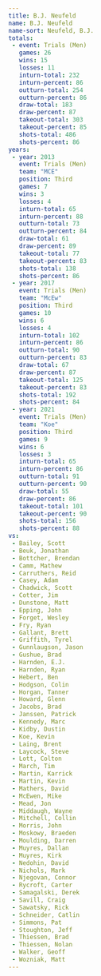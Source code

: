 ```yaml
---
title: B.J. Neufeld
name: B.J. Neufeld
name-sort: Neufeld, B.J.
totals:
 - event: Trials (Men)
   games: 26
   wins: 15
   losses: 11
   inturn-total: 232
   inturn-percent: 86
   outturn-total: 254
   outturn-percent: 86
   draw-total: 183
   draw-percent: 87
   takeout-total: 303
   takeout-percent: 85
   shots-total: 486
   shots-percent: 86
years:
 - year: 2013
   event: Trials (Men)
   team: "MCE"
   position: Third
   games: 7
   wins: 3
   losses: 4
   inturn-total: 65
   inturn-percent: 88
   outturn-total: 73
   outturn-percent: 84
   draw-total: 61
   draw-percent: 89
   takeout-total: 77
   takeout-percent: 83
   shots-total: 138
   shots-percent: 86
 - year: 2017
   event: Trials (Men)
   team: "McEw"
   position: Third
   games: 10
   wins: 6
   losses: 4
   inturn-total: 102
   inturn-percent: 86
   outturn-total: 90
   outturn-percent: 83
   draw-total: 67
   draw-percent: 87
   takeout-total: 125
   takeout-percent: 83
   shots-total: 192
   shots-percent: 84
 - year: 2021
   event: Trials (Men)
   team: "Koe"
   position: Third
   games: 9
   wins: 6
   losses: 3
   inturn-total: 65
   inturn-percent: 86
   outturn-total: 91
   outturn-percent: 90
   draw-total: 55
   draw-percent: 86
   takeout-total: 101
   takeout-percent: 90
   shots-total: 156
   shots-percent: 88
vs:
 - Bailey, Scott
 - Beuk, Jonathan
 - Bottcher, Brendan
 - Camm, Mathew
 - Carruthers, Reid
 - Casey, Adam
 - Chadwick, Scott
 - Cotter, Jim
 - Dunstone, Matt
 - Epping, John
 - Forget, Wesley
 - Fry, Ryan
 - Gallant, Brett
 - Griffith, Tyrel
 - Gunnlaugson, Jason
 - Gushue, Brad
 - Harnden, E.J.
 - Harnden, Ryan
 - Hebert, Ben
 - Hodgson, Colin
 - Horgan, Tanner
 - Howard, Glenn
 - Jacobs, Brad
 - Janssen, Patrick
 - Kennedy, Marc
 - Kidby, Dustin
 - Koe, Kevin
 - Laing, Brent
 - Laycock, Steve
 - Lott, Colton
 - March, Tim
 - Martin, Karrick
 - Martin, Kevin
 - Mathers, David
 - McEwen, Mike
 - Mead, Jon
 - Middaugh, Wayne
 - Mitchell, Collin
 - Morris, John
 - Moskowy, Braeden
 - Moulding, Darren
 - Muyres, Dallan
 - Muyres, Kirk
 - Nedohin, David
 - Nichols, Mark
 - Njegovan, Connor
 - Rycroft, Carter
 - Samagalski, Derek
 - Savill, Craig
 - Sawatsky, Rick
 - Schneider, Catlin
 - Simmons, Pat
 - Stoughton, Jeff
 - Thiessen, Brad
 - Thiessen, Nolan
 - Walker, Geoff
 - Wozniak, Matt
---
```

